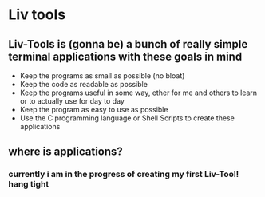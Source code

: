 # Liv tools 

## Liv-Tools is (gonna be) a bunch of really simple terminal applications with these goals in mind
- Keep the programs as small as possible (no bloat)
- Keep the code as readable as possible
- Keep the programs useful in some way, ether for me and others to learn or to actually use for day to day
- Keep the program as easy to use as possible
- Use the C programming language or Shell Scripts to create these applications

## where is applications?

### currently i am in the progress of creating my first Liv-Tool! hang tight

